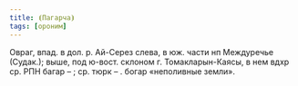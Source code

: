 ```yaml
---
title: ⦗Пагарча⦘
tags: [ороним]
---
```


Овраг, впад. в дол. р. Ай-Серез слева, в юж. части нп Междуречье (Судак.); выше,
под ю-вост. склоном г. Томакларын-Каясы, в нем вдхр ср. РПН багар – ; ср. тюрк –
. богар «неполивные земли».
